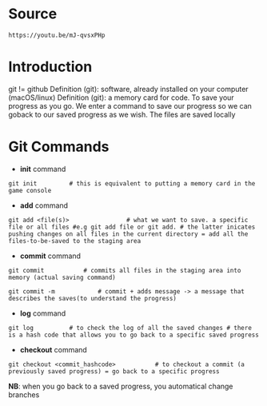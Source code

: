 # Source
	https://youtu.be/mJ-qvsxPHp

# Introduction
git != github
Definition (git): software, already installed on your computer (macOS/linux) 
Definition (git): a memory card for code. To save your progress as you go. We enter a command to save our progress so we can goback to our saved progress as we wish. The files are saved locally

# Git Commands
+ __init__ command

```git init 		# this is equivalent to putting a memory card in the game console```

+ __add__ command

```git add <file(s)> 				# what we want to save. a specific file or all files #e.g git add file or git add. # the latter inicates pushing changes on all files in the current directory = add all the files-to-be-saved to the staging area```

+ __commit__ command

```git commit 			# commits all files in the staging area into memory (actual saving command)```


```git commit -m 			# commit + adds message -> a message that describes the saves(to understand the progress)```

+ __log__ command

```git log 			# to check the log of all the saved changes # there is a hash code that allows you to go back to a specific saved progress```

+ __checkout__ command

```git checkout <commit_hashcode> 			# to checkout a commit (a previously saved progress) = go back to a specific progress```

__NB__: when you go back to a saved progress, you automatical change branches






